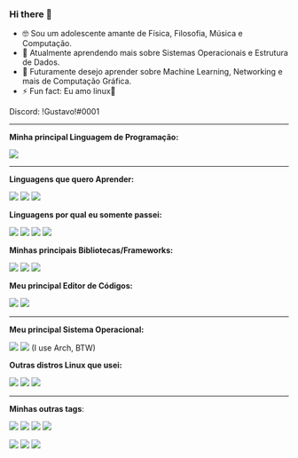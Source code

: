 ### Hi there 👋

<!--
**GustavoGLD/GustavoGLD** is a ✨ _special_ ✨ repository because its `README.md` (this file) appears on your GitHub profile.

Here are some ideas to get you started:

- 🌱 I’m currently learning Linux
- 👯 I’m looking to collaborate on ...
- 🤔 I’m looking for help with ...
- 💬 Ask me about ...
- 📫 How to reach me: ...
- 😄 Pronouns: ...
- ⚡ Fun fact: ...
-->

- 🤓 Sou um adolescente amante de Física, Filosofia, Música e Computação.
- 🌱 Atualmente aprendendo mais sobre Sistemas Operacionais e Estrutura de Dados.
- 🔭 Futuramente desejo aprender sobre Machine Learning, Networking e mais de Computação Gráfica.
- ⚡ Fun fact: Eu amo linux🐧

Discord: !Gustavo!#0001 

-----

**Minha principal Linguagem de Programação:**

![](https://img.shields.io/badge/C%2B%2B-00599C?style=for-the-badge&logo=c%2B%2B&logoColor=white)

------

**Linguagens que quero Aprender:**

![](https://img.shields.io/badge/C-00599C?style=for-the-badge&logo=c&logoColor=white)
![](https://img.shields.io/badge/Rust-000000?style=for-the-badge&logo=rust&logoColor=white)
![](https://img.shields.io/badge/Shell_Script-121011?style=for-the-badge&logo=gnu-bash&logoColor=white)

**Linguagens por qual eu somente passei:**

![](https://img.shields.io/badge/C%23-239120?style=for-the-badge&logo=c-sharp&logoColor=white)
![](https://img.shields.io/badge/Java-ED8B00?style=for-the-badge&logo=java&logoColor=white)
![](https://img.shields.io/badge/JavaScript-323330?style=for-the-badge&logo=javascript&logoColor=F7DF1E)
![](https://img.shields.io/badge/Python-FFD43B?style=for-the-badge&logo=python&logoColor=darkgreen)

**Minhas principais Bibliotecas/Frameworks:**

![](https://img.shields.io/badge/GLFW-FFFFFF?style=for-the-badge&logo=opengl)
![](https://img.shields.io/badge/GLAD-FFFFFF?style=for-the-badge&logo=opengl)
![](https://camo.githubusercontent.com/f80e868fb72f4469fdabae9927bf68276801ecb2a3f104cae745f3338595b372/68747470733a2f2f696d672e736869656c64732e696f2f62616467652f53464d4c2d3843433434353f7374796c653d666f722d7468652d6261646765266c6f676f3d53464d4c266c6f676f436f6c6f723d7768697465)

**Meu principal Editor de Códigos:**

![](https://img.shields.io/badge/VIM-%2311AB00.svg?&style=for-the-badge&logo=vim&logoColor=white)
![](https://img.shields.io/badge/Visual_Studio_Code-0078D4?style=for-the-badge&logo=visual%20studio%20code&logoColor=white)

------

**Meu principal Sistema Operacional:**

![](https://img.shields.io/badge/GNU/Linux-FCC624?style=for-the-badge&logo=linux&logoColor=black)
![](https://img.shields.io/badge/Arch_Linux-1793D1?style=for-the-badge&logo=arch-linux&logoColor=white) (I use Arch, BTW)

**Outras distros Linux que usei:**

![](https://img.shields.io/badge/Ubuntu-E95420?style=for-the-badge&logo=ubuntu&logoColor=white)
![](https://img.shields.io/badge/Debian-A81D33?style=for-the-badge&logo=debian&logoColor=white)
![](https://img.shields.io/badge/manjaro-35BF5C?style=for-the-badge&logo=manjaro&logoColor=white)

------

**Minhas outras tags**:

![](https://img.shields.io/badge/VIM-%2311AB00.svg?&style=for-the-badge&logo=vim&logoColor=white)
![](https://img.shields.io/badge/Visual_Studio_Code-0078D4?style=for-the-badge&logo=visual%20studio%20code&logoColor=white)
![](https://img.shields.io/badge/sublime_text-%23575757.svg?&style=for-the-badge&logo=sublime-text&logoColor=important)
![](https://img.shields.io/badge/Unity-100000?style=for-the-badge&logo=unity&logoColor=white)

![](https://img.shields.io/badge/Firefox_Browser-FF7139?style=for-the-badge&logo=Firefox-Browser&logoColor=white)
![](https://img.shields.io/badge/Microsoft_Edge-0078D7?style=for-the-badge&logo=Microsoft-edge&logoColor=white)
![](https://img.shields.io/badge/Intel-Core_i3_2th-0071C5?style=for-the-badge&logo=intel&logoColor=white)
